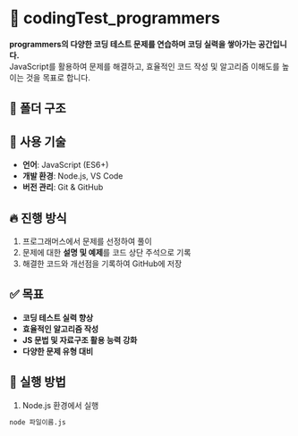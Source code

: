 # 🚀 codingTest_programmers

**programmers의 다양한 코딩 테스트 문제를 연습하며 코딩 실력을 쌓아가는 공간입니다.**  
JavaScript를 활용하여 문제를 해결하고, 효율적인 코드 작성 및 알고리즘 이해도를 높이는 것을 목표로 합니다.

## 📌 폴더 구조

## 📖 사용 기술

- **언어**: JavaScript (ES6+)
- **개발 환경**: Node.js, VS Code
- **버전 관리**: Git & GitHub

## 🔥 진행 방식

1. 프로그래머스에서 문제를 선정하여 풀이
2. 문제에 대한 **설명 및 예제**를 코드 상단 주석으로 기록
3. 해결한 코드와 개선점을 기록하여 GitHub에 저장

## ✅ 목표

- **코딩 테스트 실력 향상**
- **효율적인 알고리즘 작성**
- **JS 문법 및 자료구조 활용 능력 강화**
- **다양한 문제 유형 대비**

## 📌 실행 방법

1. Node.js 환경에서 실행

```bash
node 파일이름.js
```
